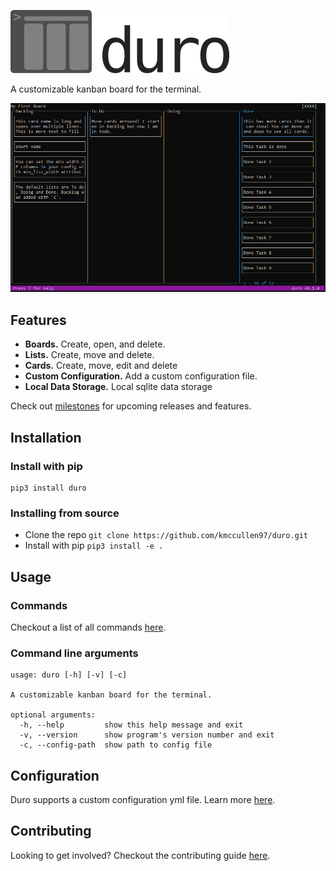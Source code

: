 ![duro logo](https://raw.githubusercontent.com/kmccullen97/duro/main/res/duro-logo.png)

A customizable kanban board for the terminal.

![duro screenshot](https://raw.githubusercontent.com/kmccullen97/duro/main/res/duro-screenshot.png)

## Features
 - **Boards.** Create, open, and delete.
 - **Lists.** Create, move and delete.
 - **Cards.** Create, move, edit and delete
 - **Custom Configuration.** Add a custom configuration file.
 - **Local Data Storage.** Local sqlite data storage

Check out [milestones](https://github.com/kmccullen97/duro/milestones) for upcoming releases and features.

## Installation

### Install with pip

```
pip3 install duro
```

### Installing from source

- Clone the repo `git clone https://github.com/kmccullen97/duro.git`
- Install with pip `pip3 install -e .`

## Usage

### Commands
Checkout a list of all commands [here](https://github.com/kmccullen97/duro/blob/main/docs/commands.md).

### Command line arguments
```
usage: duro [-h] [-v] [-c]

A customizable kanban board for the terminal.

optional arguments:
  -h, --help         show this help message and exit
  -v, --version      show program's version number and exit
  -c, --config-path  show path to config file
```

## Configuration
Duro supports a custom configuration yml file. Learn more [here](https://github.com/kmccullen97/duro/blob/main/docs/configuration.md).

## Contributing
Looking to get involved? Checkout the contributing guide [here](https://github.com/kmccullen97/duro/blob/main/CONTRIBUTING.md).
